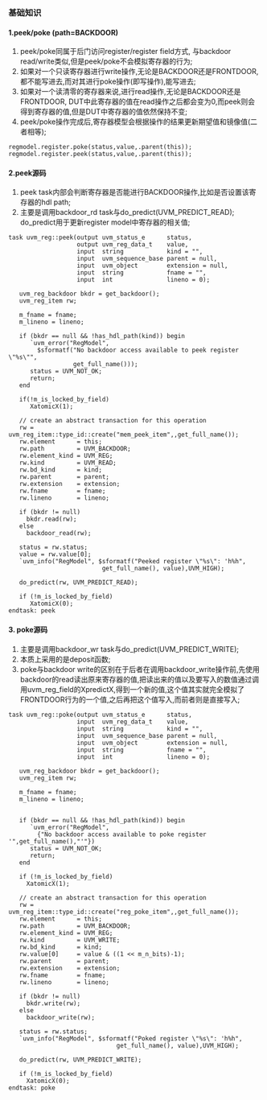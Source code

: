 ### 基础知识
#### 1.peek/poke (path=BACKDOOR)
1. peek/poke同属于后门访问register/register field方式, 与backdoor read/write类似,但是peek/poke不会模拟寄存器的行为;
2. 如果对一个只读寄存器进行write操作,无论是BACKDOOR还是FRONTDOOR,都不能写进去,而对其进行poke操作(即写操作),能写进去; 
3. 如果对一个读清零的寄存器来说,进行read操作,无论是BACKDOOR还是FRONTDOOR, DUT中此寄存器的值在read操作之后都会变为0,而peek则会得到寄存器的值,但是DUT中寄存器的值依然保持不变;
4. peek/poke操作完成后,寄存器模型会根据操作的结果更新期望值和镜像值(二者相等);
~~~
regmodel.register.poke(status,value,.parent(this));
regmodel.register.peek(status,value,.parent(this));
~~~
#### 2.peek源码
1. peek task内部会判断寄存器是否能进行BACKDOOR操作,比如是否设置该寄存器的hdl path;
2. 主要是调用backdoor_rd task与do_predict(UVM_PREDICT_READ); do_predict用于更新register model中寄存器的相关值;
~~~
task uvm_reg::peek(output uvm_status_e      status,
                   output uvm_reg_data_t    value,
                   input  string            kind = "",
                   input  uvm_sequence_base parent = null,
                   input  uvm_object        extension = null,
                   input  string            fname = "",
                   input  int               lineno = 0);

   uvm_reg_backdoor bkdr = get_backdoor();
   uvm_reg_item rw;

   m_fname = fname;
   m_lineno = lineno;

   if (bkdr == null && !has_hdl_path(kind)) begin
      `uvm_error("RegModel",
        $sformatf("No backdoor access available to peek register \"%s\"",
                  get_full_name()));
      status = UVM_NOT_OK;
      return;
   end

   if(!m_is_locked_by_field)
      XatomicX(1);

   // create an abstract transaction for this operation
   rw = uvm_reg_item::type_id::create("mem_peek_item",,get_full_name());
   rw.element      = this;
   rw.path         = UVM_BACKDOOR;
   rw.element_kind = UVM_REG;
   rw.kind         = UVM_READ;
   rw.bd_kind      = kind;
   rw.parent       = parent;
   rw.extension    = extension;
   rw.fname        = fname;
   rw.lineno       = lineno;

   if (bkdr != null)
     bkdr.read(rw);
   else
     backdoor_read(rw);

   status = rw.status;
   value = rw.value[0];
   `uvm_info("RegModel", $sformatf("Peeked register \"%s\": 'h%h",
                          get_full_name(), value),UVM_HIGH);

   do_predict(rw, UVM_PREDICT_READ);

   if (!m_is_locked_by_field)
      XatomicX(0);
endtask: peek
~~~
#### 3. poke源码
1. 主要是调用backdoor_wr task与do_predict(UVM_PREDICT_WRITE);
2. 本质上采用的是deposit函数;
3. poke与backdoor write的区别在于后者在调用backdoor_write操作前,先使用backdoor的read读出原来寄存器的值,把读出来的值以及要写入的数值通过调用uvm_reg_field的XpredictX,得到一个新的值,这个值其实就完全模拟了FRONTDOOR行为的一个值,之后再把这个值写入,而前者则是直接写入;
~~~
task uvm_reg::poke(output uvm_status_e      status,
                   input  uvm_reg_data_t    value,
                   input  string            kind = "",
                   input  uvm_sequence_base parent = null,
                   input  uvm_object        extension = null,
                   input  string            fname = "",
                   input  int               lineno = 0);

   uvm_reg_backdoor bkdr = get_backdoor();
   uvm_reg_item rw;

   m_fname = fname;
   m_lineno = lineno;


   if (bkdr == null && !has_hdl_path(kind)) begin
      `uvm_error("RegModel",
        {"No backdoor access available to poke register '",get_full_name(),"'"})
      status = UVM_NOT_OK;
      return;
   end

   if (!m_is_locked_by_field)
     XatomicX(1);

   // create an abstract transaction for this operation
   rw = uvm_reg_item::type_id::create("reg_poke_item",,get_full_name());
   rw.element      = this;
   rw.path         = UVM_BACKDOOR;
   rw.element_kind = UVM_REG;
   rw.kind         = UVM_WRITE;
   rw.bd_kind      = kind;
   rw.value[0]     = value & ((1 << m_n_bits)-1);
   rw.parent       = parent;
   rw.extension    = extension;
   rw.fname        = fname;
   rw.lineno       = lineno;

   if (bkdr != null)
     bkdr.write(rw);
   else
     backdoor_write(rw);

   status = rw.status;
   `uvm_info("RegModel", $sformatf("Poked register \"%s\": 'h%h",
                              get_full_name(), value),UVM_HIGH);

   do_predict(rw, UVM_PREDICT_WRITE);

   if (!m_is_locked_by_field)
     XatomicX(0);
endtask: poke
~~~
  
